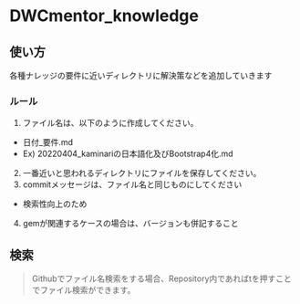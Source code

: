 # DWCmentor_knowledge

## 使い方
各種ナレッジの要件に近いディレクトリに解決策などを追加していきます

### ルール
1. ファイル名は、以下のように作成してください。
- 日付_要件.md
- Ex) 20220404_kaminariの日本語化及びBootstrap4化.md
2. 一番近いと思われるディレクトリにファイルを保存してください。
3. commitメッセージは、ファイル名と同じものにしてください
- 検索性向上のため
4. gemが関連するケースの場合は、バージョンも併記すること

## 検索
> Githubでファイル名検索をする場合、Repository内であればtを押すことでファイル検索ができます。
